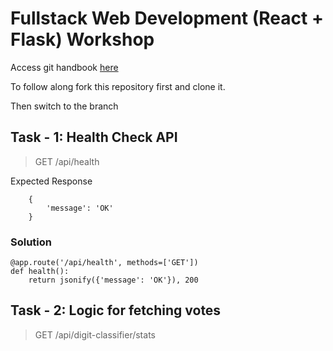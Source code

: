 # Fullstack Web Development (React + Flask) Workshop

Access git handbook [here](docs/git_hand_book.md)

To follow along fork this repository first and clone it.

Then switch to the branch

## Task - 1: Health Check API

> GET /api/health

Expected Response

```
    {
        'message': 'OK'
    }
```

### Solution

```
@app.route('/api/health', methods=['GET'])
def health():
    return jsonify({'message': 'OK'}), 200

```

## Task - 2: Logic for fetching votes

> GET /api/digit-classifier/stats
